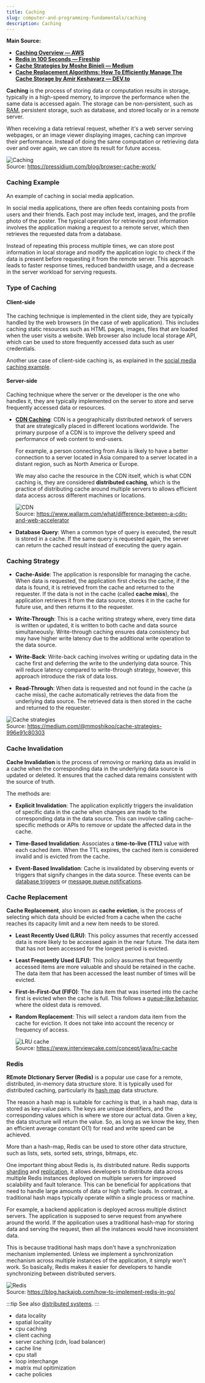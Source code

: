 ```yaml
---
title: Caching
slug: computer-and-programming-fundamentals/caching
description: Caching
---
```


**Main Source:**

- **[Caching Overview — AWS](https://aws.amazon.com/caching/)**
- **[Redis in 100 Seconds — Fireship](https://youtu.be/G1rOthIU-uo?si=ED-VbtEqY25-TZkW)**
- **[Cache Strategies by Moshe Binieli — Medium](https://medium.com/@mmoshikoo/cache-strategies-996e91c80303)**
- **[Cache Replacement Algorithms: How To Efficiently Manage The Cache Storage by Amir Keshavarz — DEV.to](https://dev.to/satrobit/cache-replacement-algorithms-how-to-efficiently-manage-the-cache-storage-2ne1)**

**Caching** is the process of storing data or computation results in storage, typically in a high-speed memory, to improve the performance when the same data is accessed again. The storage can be non-persistent, such as [RAM](/cs-notes/computer-organization-and-architecture/coa-fundamentals#ram), persistent storage, such as database, and stored locally or in a remote server.

When receiving a data retrieval request, whether it's a web server serving webpages, or an image viewer displaying images, caching can improve their performance. Instead of doing the same computation or retrieving data over and over again, we can store its result for future access.

![Caching](./caching.png)  
Source: https://pressidium.com/blog/browser-cache-work/

### Caching Example

An example of caching in social media application.

In social media applications, there are often feeds containing posts from users and their friends. Each post may include text, images, and the profile photo of the poster. The typical operation for retrieving post information involves the application making a request to a remote server, which then retrieves the requested data from a database.

Instead of repeating this process multiple times, we can store post information in local storage and modify the application logic to check if the data is present before requesting it from the remote server. This approach leads to faster response times, reduced bandwidth usage, and a decrease in the server workload for serving requests.

### Type of Caching

#### Client-side

The caching technique is implemented in the client side, they are typically handled by the web browsers (in the case of web application). This includes caching static resources such as HTML pages, images, files that are loaded when the user visits a website. Web browser also include local storage API, which can be used to store frequently accessed data such as user credentials.

Another use case of client-side caching is, as explained in the [social media caching example](#caching-example).

#### Server-side

Caching technique where the server or the developer is the one who handles it, they are typically implemented on the server to store and serve frequently accessed data or resources.

- **[CDN Caching](/cs-notes/software-engineering/system-design#cdn)**: CDN is a geographically distributed network of servers that are strategically placed in different locations worldwide. The primary purpose of a CDN is to improve the delivery speed and performance of web content to end-users.

  For example, a person connecting from Asia is likely to have a better connection to a server located in Asia compared to a server located in a distant region, such as North America or Europe.

  We may also cache the resource in the CDN itself, which is what CDN caching is, they are considered **distributed caching**, which is the practice of distributing cache around multiple servers to allows efficient data access across different machines or locations.

  ![CDN](./cdn.png)  
  Source: https://www.wallarm.com/what/difference-between-a-cdn-and-web-accelerator

- **Database Query**: When a common type of query is executed, the result is stored in a cache. If the same query is requested again, the server can return the cached result instead of executing the query again.

### Caching Strategy

- **Cache-Aside**: The application is responsible for managing the cache. When data is requested, the application first checks the cache, if the data is found, it is retrieved from the cache and returned to the requester. If the data is not in the cache (called **cache miss**), the application retrieves it from the data source, stores it in the cache for future use, and then returns it to the requester.

- **Write-Through**: This is a cache writing strategy where, every time data is written or updated, it is written to both cache and data source simultaneously. Write-through caching ensures data consistency but may have higher write latency due to the additional write operation to the data source.

- **Write-Back**: Write-back caching involves writing or updating data in the cache first and deferring the write to the underlying data source. This will reduce latency compared to write-through strategy, however, this approach introduce the risk of data loss.

- **Read-Through**: When data is requested and not found in the cache (a cache miss), the cache automatically retrieves the data from the underlying data source. The retrieved data is then stored in the cache and returned to the requester.

![Cache strategies](./cache-strategy.png)  
Source: https://medium.com/@mmoshikoo/cache-strategies-996e91c80303

### Cache Invalidation

**Cache Invalidation** is the process of removing or marking data as invalid in a cache when the corresponding data in the underlying data source is updated or deleted. It ensures that the cached data remains consistent with the source of truth.

The methods are:

- **Explicit Invalidation**: The application explicitly triggers the invalidation of specific data in the cache when changes are made to the corresponding data in the data source. This can involve calling cache-specific methods or APIs to remove or update the affected data in the cache.

- **Time-Based Invalidation**: Associates a **time-to-live (TTL)** value with each cached item. When the TTL expires, the cached item is considered invalid and is evicted from the cache.

- **Event-Based Invalidation**: Cache is invalidated by observing events or triggers that signify changes in the data source. These events can be [database triggers](/cs-notes/database-system/trigger-and-constraints) or [message queue notifications](/cs-notes/backend-system/message-broker).

### Cache Replacement

**Cache Replacement**, also known as **cache eviction**, is the process of selecting which data should be evicted from a cache when the cache reaches its capacity limit and a new item needs to be stored.

- **Least Recently Used (LRU)**: This policy assumes that recently accessed data is more likely to be accessed again in the near future. The data item that has not been accessed for the longest period is evicted.

- **Least Frequently Used (LFU)**: This policy assumes that frequently accessed items are more valuable and should be retained in the cache. The data item that has been accessed the least number of times will be evicted.

- **First-In-First-Out (FIFO)**: The data item that was inserted into the cache first is evicted when the cache is full. This follows a [queue-like behavior](/cs-notes/data-structures-and-algorithms/queue), where the oldest data is removed.

- **Random Replacement**: This will select a random data item from the cache for eviction. It does not take into account the recency or frequency of access.

  ![LRU cache](./lru-cache.png)  
  Source: https://www.interviewcake.com/concept/java/lru-cache

### Redis

**REmote DIctionary Server (Redis)** is a popular use case for a remote, distributed, in-memory data structure store. It is typically used for distributed caching, particularly its [hash map](/cs-notes/data-structures-and-algorithms/hash-table) data structure.

The reason a hash map is suitable for caching is that, in a hash map, data is stored as key-value pairs. The keys are unique identifiers, and the corresponding values which is where we store our actual data. Given a key, the data structure will return the value. So, as long as we know the key, then an efficient average constant O(1) for read and write speed can be achieved.

More than a hash-map, Redis can be used to store other data structure, such as lists, sets, sorted sets, strings, bitmaps, etc.

One important thing about Redis is, its distributed nature. Redis supports [sharding](/cs-notes/cloud-computing-and-distributed-systems/distributed-database#database-sharding) and [replication](/cs-notes/database-system/logging-and-recovery#replication), it allows developers to distribute data across multiple Redis instances deployed on multiple servers for improved scalability and fault tolerance. This can be beneficial for applications that need to handle large amounts of data or high traffic loads. In contrast, a traditional hash maps typically operate within a single process or machine.

For example, a backend application is deployed across multiple distinct servers. The application is supposed to serve request from anywhere around the world. If the application uses a traditional hash-map for storing data and serving the request, then all the instances would have inconsistent data.

This is because traditional hash maps don't have a synchronization mechanism implemented. Unless we implement a synchronization mechanism across multiple instances of the application, it simply won't work. So basically, Redis makes it easier for developers to handle synchronizing between distributed servers.

![Redis](./redis.png)  
Source: https://blog.hackajob.com/how-to-implement-redis-in-go/

:::tip
See also [distributed systems](/cs-notes/cloud-computing-and-distributed-systems-intro).
:::

- data locality
- spatial locality
- cpu caching
- client caching
- server caching (cdn, load balancer)
- cache line
- cpu stall
- loop interchange
- matrix mul opitimization
- cache policies
